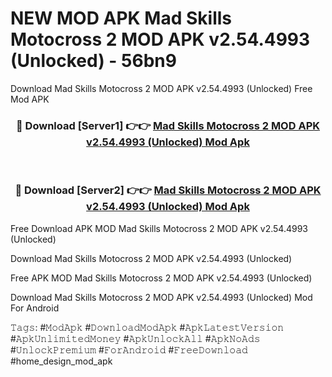 # NEW MOD APK Mad Skills Motocross 2 MOD APK v2.54.4993 (Unlocked) - 56bn9
Download Mad Skills Motocross 2 MOD APK v2.54.4993 (Unlocked) Free Mod APK

<div align="center">
<h3>🔴 Download [Server1] 👉👉 <a href="https://apk-comot.site?title=Mad_Skills_Motocross_2_MOD_APK_v2.54.4993_(Unlocked)">Mad Skills Motocross 2 MOD APK v2.54.4993 (Unlocked) Mod Apk</a></h3><br>

<h3>🔴 Download [Server2] 👉👉 <a href="https://apk-comot.site?title=Mad_Skills_Motocross_2_MOD_APK_v2.54.4993_(Unlocked)">Mad Skills Motocross 2 MOD APK v2.54.4993 (Unlocked) Mod Apk</a></h3>
</div>


Free Download APK MOD Mad Skills Motocross 2 MOD APK v2.54.4993 (Unlocked)

Download Mad Skills Motocross 2 MOD APK v2.54.4993 (Unlocked) 

Free APK MOD Mad Skills Motocross 2 MOD APK v2.54.4993 (Unlocked) 

Download Mad Skills Motocross 2 MOD APK v2.54.4993 (Unlocked) Mod For Android

𝚃𝚊𝚐𝚜: #𝙼𝚘𝚍𝙰𝚙𝚔 #𝙳𝚘𝚠𝚗𝚕𝚘𝚊𝚍𝙼𝚘𝚍𝙰𝚙𝚔 #𝙰𝚙𝚔𝙻𝚊𝚝𝚎𝚜𝚝𝚅𝚎𝚛𝚜𝚒𝚘𝚗 #𝙰𝚙𝚔𝚄𝚗𝚕𝚒𝚖𝚒𝚝𝚎𝚍𝙼𝚘𝚗𝚎𝚢 #𝙰𝚙𝚔𝚄𝚗𝚕𝚘𝚌𝚔𝙰𝚕𝚕 #𝙰𝚙𝚔𝙽𝚘𝙰𝚍𝚜 #𝚄𝚗𝚕𝚘𝚌𝚔𝙿𝚛𝚎𝚖𝚒𝚞𝚖 #𝙵𝚘𝚛𝙰𝚗𝚍𝚛𝚘𝚒𝚍 #𝙵𝚛𝚎𝚎𝙳𝚘𝚠𝚗𝚕𝚘𝚊𝚍 #home_design_mod_apk